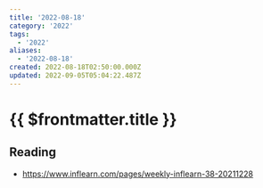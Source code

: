 ```yaml
---
title: '2022-08-18'
category: '2022'
tags:
  - '2022'
aliases:
  - '2022-08-18'
created: 2022-08-18T02:50:00.000Z
updated: 2022-09-05T05:04:22.487Z
---
```


# {{ $frontmatter.title }}

## Reading

- https://www.inflearn.com/pages/weekly-inflearn-38-20211228
